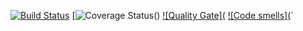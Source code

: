 [![Build Status](https://app.travis-ci.com/Flexagen/Task1.svg?branch=main)](https://travis-ci.org/Flexagen/Task1)
[![Coverage Status]( )()
[![Quality Gate](](https://sonarcloud.io/dashboard?id=qmake-gtest)
[![Code smells](](https://sonarcloud.io/dashboard?id=qmake-gtest)`
